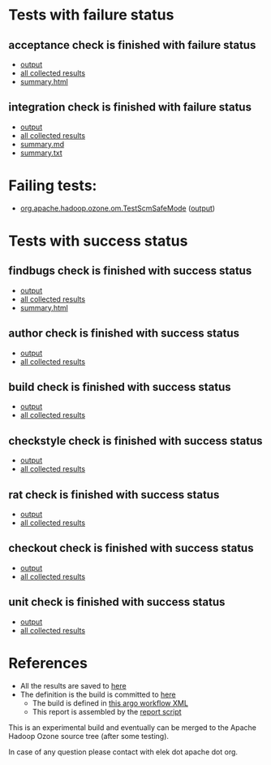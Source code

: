 # Tests with failure status

## acceptance check is finished with failure status

   * [output](https://raw.githubusercontent.com/elek/ozone-ci-03/master/pr/pr-hdds-2400-w6w86/acceptance/output.log)
   * [all collected results](https://github.com/elek/ozone-ci-03/tree/master/pr/pr-hdds-2400-w6w86/acceptance)
   * [summary.html](https://elek.github.io/ozone-ci-03/pr/pr-hdds-2400-w6w86/acceptance/summary.html)


## integration check is finished with failure status

   * [output](https://raw.githubusercontent.com/elek/ozone-ci-03/master/pr/pr-hdds-2400-w6w86/integration/output.log)
   * [all collected results](https://github.com/elek/ozone-ci-03/tree/master/pr/pr-hdds-2400-w6w86/integration)
   * [summary.md](https://github.com/elek/ozone-ci-03/tree/master/pr/pr-hdds-2400-w6w86/integration/summary.md)
   * [summary.txt](https://github.com/elek/ozone-ci-03/tree/master/pr/pr-hdds-2400-w6w86/integration/summary.txt)

# Failing tests: 

 * [org.apache.hadoop.ozone.om.TestScmSafeMode](hadoop-ozone/integration-test/org.apache.hadoop.ozone.om.TestScmSafeMode.txt) ([output](hadoop-ozone/integration-test/org.apache.hadoop.ozone.om.TestScmSafeMode-output.txt))


# Tests with success status

## findbugs check is finished with success status

   * [output](https://raw.githubusercontent.com/elek/ozone-ci-03/master/pr/pr-hdds-2400-w6w86/findbugs/output.log)
   * [all collected results](https://github.com/elek/ozone-ci-03/tree/master/pr/pr-hdds-2400-w6w86/findbugs)
   * [summary.html](https://elek.github.io/ozone-ci-03/pr/pr-hdds-2400-w6w86/findbugs/summary.html)


## author check is finished with success status

   * [output](https://raw.githubusercontent.com/elek/ozone-ci-03/master/pr/pr-hdds-2400-w6w86/author/output.log)
   * [all collected results](https://github.com/elek/ozone-ci-03/tree/master/pr/pr-hdds-2400-w6w86/author)


## build check is finished with success status

   * [output](https://raw.githubusercontent.com/elek/ozone-ci-03/master/pr/pr-hdds-2400-w6w86/build/output.log)
   * [all collected results](https://github.com/elek/ozone-ci-03/tree/master/pr/pr-hdds-2400-w6w86/build)


## checkstyle check is finished with success status

   * [output](https://raw.githubusercontent.com/elek/ozone-ci-03/master/pr/pr-hdds-2400-w6w86/checkstyle/output.log)
   * [all collected results](https://github.com/elek/ozone-ci-03/tree/master/pr/pr-hdds-2400-w6w86/checkstyle)


## rat check is finished with success status

   * [output](https://raw.githubusercontent.com/elek/ozone-ci-03/master/pr/pr-hdds-2400-w6w86/rat/output.log)
   * [all collected results](https://github.com/elek/ozone-ci-03/tree/master/pr/pr-hdds-2400-w6w86/rat)


## checkout check is finished with success status

   * [output](https://raw.githubusercontent.com/elek/ozone-ci-03/master/pr/pr-hdds-2400-w6w86/checkout/output.log)
   * [all collected results](https://github.com/elek/ozone-ci-03/tree/master/pr/pr-hdds-2400-w6w86/checkout)


## unit check is finished with success status

   * [output](https://raw.githubusercontent.com/elek/ozone-ci-03/master/pr/pr-hdds-2400-w6w86/unit/output.log)
   * [all collected results](https://github.com/elek/ozone-ci-03/tree/master/pr/pr-hdds-2400-w6w86/unit)




# References

 * All the results are saved to [here](https://github.com/elek/ozone-ci-03/tree/master/pr/pr-hdds-2400-w6w86/)
 * The definition is the build is committed to [here](https://github.com/elek/argo-ozone)
    * The build is defined in [this argo workflow XML](https://github.com/elek/argo-ozone/blob/master/ozone-build.yaml)
    * This report is assembled by the [report script](https://github.com/elek/argo-ozone/blob/master/scripts/report.sh)

This is an experimental build and eventually can be merged to the Apache Hadoop Ozone source tree (after some testing).

In case of any question please contact with elek dot apache dot org.
